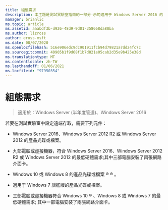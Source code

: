 ```yaml
---
title: 組態需求
description: 本主題是測試實驗室指南的一部分-示範適用于 Windows Server 2016 的 DirectAccess 多網站部署
manager: brianlic
ms.topic: article
ms.assetid: aaabdf3b-d926-48d9-9d01-358668da88ba
ms.author: lizross
author: eross-msft
ms.date: 08/07/2020
ms.openlocfilehash: 516e906edc9dc901911fcb94d79821a7dd24fc7c
ms.sourcegitcommit: 40905b1f9d68f1b7d821e05cab2d35e9b425e38d
ms.translationtype: MT
ms.contentlocale: zh-TW
ms.lasthandoff: 01/06/2021
ms.locfileid: "97950354"
---
```

# <a name="configuration-requirements"></a>組態需求

>適用於：Windows Server (半年度管道)、Windows Server 2016

若要在測試實驗室中設定遠端存取，需要下列元件：

-   Windows Server 2016、Windows Server 2012 R2 或 Windows Server 2012 的產品光碟或檔案。

-   九部電腦或虛擬機器，符合 Windows Server 2016、Windows Server 2012 R2 或 Windows Server 2012 的最低硬體需求;其中三部電腦安裝了兩張網路介面卡。

-   Windows 10 或 Windows 8 的產品光碟或檔案 &reg; &reg; 。

-   適用于 Windows 7 旗艦版的產品光碟或檔案。

-   三部電腦或虛擬機器符合 Windows 10 &reg; 、Windows 8 或 Windows 7 的最低硬體需求; 其中一部電腦安裝了兩張網路介面卡。



